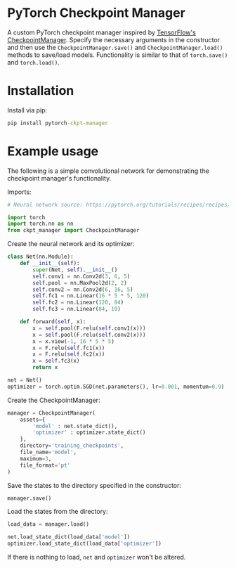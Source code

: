# PyTorch Checkpoint Manager

A custom PyTorch checkpoint manager inspired by [TensorFlow's CheckpointManager](!https://www.tensorflow.org/api_docs/python/tf/train/CheckpointManager). Specify the necessary arguments in the constructor and then use the `CheckpointManager.save()` and `CheckpointManager.load()` methods to save/load models. Functionality is similar to that of `torch.save()` and `torch.load()`.

# Installation

Install via pip:
```cmd
pip install pytorch-ckpt-manager
```

# Example usage

The following is a simple convolutional network for demonstrating the checkpoint manager's functionality.

Imports:
```py
# Neural network source: https://pytorch.org/tutorials/recipes/recipes/saving_and_loading_a_general_checkpoint.html

import torch
import torch.nn as nn
from ckpt_manager import CheckpointManager
```

Create the neural network and its optimizer:
```py
class Net(nn.Module):
    def __init__(self):
        super(Net, self).__init__()
        self.conv1 = nn.Conv2d(3, 6, 5)
        self.pool = nn.MaxPool2d(2, 2)
        self.conv2 = nn.Conv2d(6, 16, 5)
        self.fc1 = nn.Linear(16 * 5 * 5, 120)
        self.fc2 = nn.Linear(120, 84)
        self.fc3 = nn.Linear(84, 10)

    def forward(self, x):
        x = self.pool(F.relu(self.conv1(x)))
        x = self.pool(F.relu(self.conv2(x)))
        x = x.view(-1, 16 * 5 * 5)
        x = F.relu(self.fc1(x))
        x = F.relu(self.fc2(x))
        x = self.fc3(x)
        return x

net = Net()
optimizer = torch.optim.SGD(net.parameters(), lr=0.001, momentum=0.9)
```

Create the CheckpointManager:
```py
manager = CheckpointManager(
    assets={
        'model' : net.state_dict(),
        'optimizer' : optimizer.state_dict()
    },
    directory='training_checkpoints',
    file_name='model',
    maximum=3,
    file_format='pt'
)
```

Save the states to the directory specified in the constructor:
```py
manager.save()
```

Load the states from the directory:
```py
load_data = manager.load()

net.load_state_dict(load_data['model'])
optimizer.load_state_dict(load_data['optimizer'])
```

If there is nothing to load, `net` and `optimizer` won't be altered.
